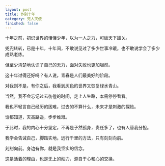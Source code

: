 ```yaml
---
layout: post
title: 作别十年
category: 死人天使
finished: false
---
```


十年之前，初识世界的懵懂少年，以为一人之力，可破天下雄关。

兜兜转转，已是十年，十年间，不敢说见过了多少世事冷暖，也不敢说学会了多少成熟老练。

但至少清楚地认识了自己的无力，面对失败也更加坦然。

这十年过得还好吗？有人说，青春是人们最美好的阶段。

对我则不是，有你之后，我看到灰色的世界又恢复绿水青山。

当然，我不会忘记过去彷徨的时间，走上人生路，本需停停看看。

我也不轻言自己经历的困难，过去的不算什么，未来才是刺激的探险。

谁都知道，天高路遥，步步维艰。

于此时，我的内心十分坚定，不再是孑然孤身，责任多了，也有人替我分担。

我学会告诫自己，脚踏实地，远行千里的方法，只有刻刻向前。

刻刻向前。身边有你，就是我坚实的信念。

这是活着的理由，也是无上的动力，源自于心和心的交换。​​​​